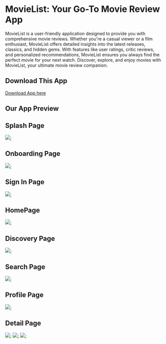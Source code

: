 # MovieList: Your Go-To Movie Review App

MovieList is a user-friendly application designed to provide you with comprehensive movie reviews. Whether you're a casual viewer or a film enthusiast, MovieList offers detailed insights into the latest releases, classics, and hidden gems. With features like user ratings, critic reviews, and personalized recommendations, MovieList ensures you always find the perfect movie for your next watch. Discover, explore, and enjoy movies with MovieList, your ultimate movie review companion.

## Download This App
<a href="https://www.upload-apk.com/ayBCyf1QhQpP2X5">Download App here</a>
## Our App Preview

## Splash Page
 <img src="https://iili.io/dF5WT4s.md.png" height="auto" width="auto">;
## Onboarding Page
 <img src="https://iili.io/dF5WA3G.md.png" height="auto" width="auto">;
## Sign In Page
 <img src="https://iili.io/dF5WIGn.md.png" height="auto" width="auto">;
## HomePage
 <img src="https://iili.io/dF5VDkQ.md.png" height="auto" width="auto">;
## Discovery Page
 <img src="https://iili.io/dF5WdEg.md.png" height="auto" width="auto">;
## Search Page
 <img src="https://iili.io/dF5WCTN.md.png" height="auto" width="auto">;
## Profile Page
 <img src="https://iili.io/dF5WnjI.md.png" height="auto" width="auto">;
## Detail Page
 <img src="https://iili.io/dF5WKYv.md.png" height="auto" width="auto">;
 <img src="https://iili.io/dF5VbpV.md.png" height="auto" width="auto">;
 <img src="https://iili.io/dF5VLrb.md.png" height="auto" width="auto">;
